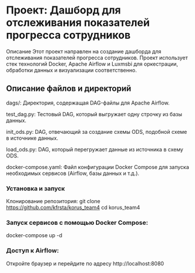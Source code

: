 # Проект: Дашборд для отслеживания показателей прогресса сотрудников
Описание
Этот проект направлен на создание дашборда для отслеживания показателей прогресса сотрудников. Проект использует стек технологий Docker, Apache Airflow и Luxmsbi для оркестрации, обработки данных и визуализации соответственно.

## Описание файлов и директорий
dags/: Директория, содержащая DAG-файлы для Apache Airflow.

test_dag.py: Тестовый DAG, который выгружает одну строчку из базы данных.

init_ods.py: DAG, отвечающий за создание схемы ODS, подобной схеме в источнике данных.

load_ods.py: DAG, который перегружает данные из источника в схему ODS.

docker-compose.yaml: Файл конфигурации Docker Compose для запуска необходимых сервисов (Airflow, базы данных и т.д.).

### Установка и запуск
Клонирование репозитория:
git clone https://github.com/kfrsta/korus_team4
cd korus_team4
### Запуск сервисов с помощью Docker Compose:
docker-compose up -d
### Доступ к Airflow:
Откройте браузер и перейдите по адресу http://localhost:8080
